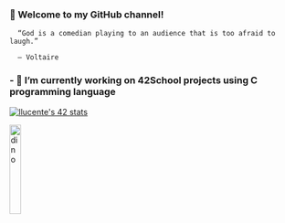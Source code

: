 ###         👋 Welcome to my GitHub channel! 


      “God is a comedian playing to an audience that is too afraid to laugh.”

      ― Voltaire

###         - 🔭 I’m currently working on 42School projects using C programming language

[![llucente's 42 stats](https://badge42.herokuapp.com/api/stats/llucente?privacyEmail=true&darkmode=true)](https://github.com/keiji11/badge42)


<img align="center" width="20%" src="https://media.giphy.com/media/Q7SKqn3G97xpmfSOvG/source.gif" alt="dino" />
